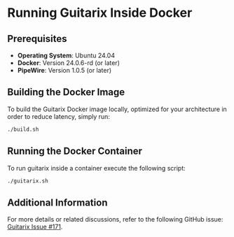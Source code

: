 # Running Guitarix Inside Docker

## Prerequisites

- **Operating System**: Ubuntu 24.04
- **Docker**: Version 24.0.6-rd (or later)
- **PipeWire**: Version 1.0.5 (or later)

## Building the Docker Image

To build the Guitarix Docker image locally, optimized for your architecture in order to reduce latency, simply run:

```bash
./build.sh
```

## Running the Docker Container

To run guitarix inside a container execute the following script:

```bash
./guitarix.sh
```

## Additional Information

For more details or related discussions, refer to the following GitHub issue: [Guitarix Issue #171](https://github.com/brummer10/guitarix/issues/171).

